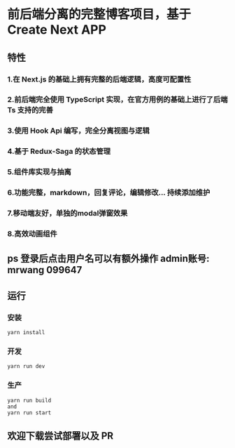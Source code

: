# 前后端分离的完整博客项目，基于 Create Next APP

## 特性

### 1.在 Next.js 的基础上拥有完整的后端逻辑，高度可配置性

### 2.前后端完全使用 TypeScript 实现，在官方用例的基础上进行了后端 Ts 支持的完善

### 3.使用 Hook Api 编写，完全分离视图与逻辑

### 4.基于 Redux-Saga 的状态管理

### 5.组件库实现与抽离

### 6.功能完整，markdown，回复评论，编辑修改...  持续添加维护

### 7.移动端友好，单独的modal弹窗效果

### 8.高效动画组件

## ps 登录后点击用户名可以有额外操作  admin账号: mrwang  099647

## 运行

### 安装

```shell
yarn install
```

### 开发

```shell
yarn run dev
```

### 生产

```shell
yarn run build
and
yarn run start
```

## 欢迎下载尝试部署以及 PR
